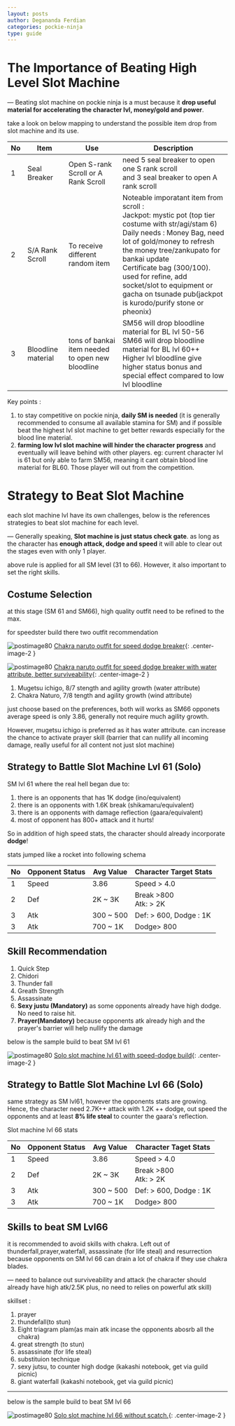 ```yaml
---
layout: posts
author: Degananda Ferdian
categories: pockie-ninja
type: guide
---
```


# The Importance of Beating High Level Slot Machine

&mdash; Beating slot machine on pockie ninja is a must because it **drop useful material for accelerating the character lvl, money/gold and power**.

take a look on below mapping to understand the possible item drop from slot machine and its use.

| No | Item | Use | Description |
|----|----------|--------|--------|
| 1 | Seal Breaker | Open S-rank Scroll or A Rank Scroll | need 5 seal breaker to open one S rank scroll <br > and  3 seal breaker to open A rank scroll |
| 2 | S/A Rank Scroll | To receive different random item | Noteable imporatant item from scroll : <br /> Jackpot: mystic pot (top tier costume with str/agi/stam 6) <br /> Daily needs : Money Bag, need lot of gold/money to refresh the money tree/zankupato for bankai update <br /> Certificate bag (300/100). used for refine, add socket/slot to equipment or gacha on tsunade pub(jackpot is kurodo/purify stone or pheonix) |
| 3 | Bloodline material  | tons of bankai item needed to open new bloodline | SM56 will drop bloodline material for BL lvl 50-56 <br /> SM66 will drop bloodline material for BL lvl 60++ <br /> Higher lvl bloodline give higher status bonus and special effect compared to low lvl bloodline |

Key points :

1. to stay competitive on pockie ninja, **daily SM is needed** (it is generally recommended to consume all available stamina for SM) and if possible beat the highest lvl slot machine to get better rewards especially for the blood line material.
2. **farming low lvl slot machine will hinder the character progress** and eventually will leave behind with other players. eg: current character lvl is 61 but only able to farm SM56, meaning it cant obtain blood line material for BL60. Those player will out from the competition.

# Strategy to Beat Slot Machine

each slot machine lvl have its own challenges, below is the references strategies to beat slot machine for each level.

&mdash; Generally speaking, **Slot machine is just status check gate**. as long as the character has **enough attack, dodge and speed** it will able to clear out the stages even with only 1 player.

above rule is applied for all SM level (31 to 66). However, it also important to set the right skills.

## Costume Selection

at this stage (SM 61 and SM66), high quality outfit need to be refined to the max.

for speedster build there two outfit recommendation

![postimage80](/assets/images/pockieninja/sm16-13.jpg)
[Chakra naruto outfit for speed dodge breaker](/assets/images/pockieninja/sm16-13.jpg){: .center-image-2 }

![postimage80](/assets/images/pockieninja/sm16-14.jpg)
[Chakra naruto outfit for speed dodge breaker with water attribute, better surviveability](/assets/images/pockieninja/sm16-14.jpg){: .center-image-2 }

1. Mugetsu ichigo, 8/7 stength and agility growth (water attribute)
2. Chakra Naturo, 7/8 tength and agility growth (wind attribute)

just choose based on the preferences, both will works as SM66 opponets average speed is only 3.86, generally not require much agility growth.

However, mugetsu ichigo is preferred as it has water attribute. can increase the chance to activate prayer skill (barrier that can nullify all incoming damage, really useful for all content not just slot machine)

## Strategy to Battle Slot Machine Lvl 61 (Solo)

SM lvl 61 where the real hell began due to:

1. there is an opponents that has 1K dodge (ino/equivalent)
2. there is an opponents with 1.6K break (shikamaru/equivalent)
3. there is an opponents with damage reflection (gaara/equivalent)
4. most of opponent has 800+ attack and it hurts!

So in addition of high speed stats, the character should already incorporate **dodge**!

stats jumped like a rocket into following schema

| No | Opponent Status | Avg Value | Character Target Stats | 
|----|----------|--------|--------|
| 1 | Speed | 3.86 | Speed > 4.0 |
| 2 | Def | 2K ~ 3K | Break >800 <br /> Atk: > 2K |
| 3 | Atk | 300 ~ 500 | Def: > 600, Dodge : 1K |
| 3 | Atk | 700 ~ 1K | Dodge> 800 |

## Skill Recommendation 

1. Quick Step
2. Chidori
3. Thunder fall
4. Greath Strength
5. Assassinate
6. **Sexy justu (Mandatory)** as some opponents already have high dodge. No need to raise hit.
7. **Prayer(Mandatory)** because opponents atk already high and the prayer's barrier will help nullify the damage

below is the sample build to beat SM lvl 61

![postimage80](/assets/images/pockieninja/sm16-11.jpg)
[Solo slot machine lvl 61 with speed-dodge build](/assets/images/pockieninja/sm16-11.jpg){: .center-image-2 }

## Strategy to Battle Slot Machine Lvl 66 (Solo)

same strategy as SM lvl61, however the opponents stats are growing. Hence, the character need 2.7K++ attack with 1.2K ++ dodge, out speed the opponents and at least **8% life steal** to counter the gaara's reflection. 

Slot machine lvl 66 stats

| No | Opponent Status | Avg Value | Character Taget Stats | 
|----|----------|--------|--------|
| 1 | Speed | 3.86 | Speed > 4.0 |
| 2 | Def | 2K ~ 3K | Break >800 <br /> Atk: > 2K |
| 3 | Atk | 300 ~ 500 | Def: > 600, Dodge : 1K |
| 3 | Atk | 700 ~ 1K | Dodge> 800 |

## Skills to beat SM Lvl66

it is recommended to avoid skills with chakra. Left out of thunderfall,prayer,waterfall, assassinate (for life steal) and resurrection because opponents on SM lvl 66 can drain a lot of chakra if they use chakra blades.

&mdash; need to balance out surviveability and attack (he character should already have high atk/2.5K plus, no need to relies on powerful atk skill)

skillset :

1. prayer
2. thundefall(to stun)
3. Eight triagram plam(as main atk incase the opponents abosrb all the chakra)
4. great strength (to stun)
5. assassinate (for life steal)
6. substituion technique
7. sexy jutsu, to counter high dodge (kakashi notebook, get via guild picnic)
8. giant waterfall (kakashi notebook, get via guild picnic)

<hr />

below is the sample build to beat SM lvl 66

![postimage80](/assets/images/pockieninja/sm16-12.jpg)
[Solo slot machine lvl 66 without scatch.](/assets/images/pockieninja/sm16-12.jpg){: .center-image-2 }